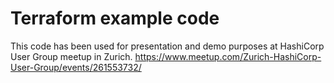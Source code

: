 # Terraform example code

This code has been used for presentation and demo purposes at HashiCorp User Group meetup in Zurich.
https://www.meetup.com/Zurich-HashiCorp-User-Group/events/261553732/


